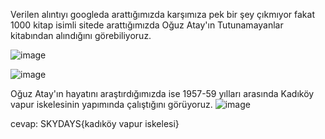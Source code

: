 Verilen alıntıyı googleda arattığımızda karşımıza pek bir şey çıkmıyor fakat 1000 kitap isimli sitede arattığımızda  Oğuz Atay'ın Tutunamayanlar kitabından alındığını görebiliyoruz.

![image](https://github.com/user-attachments/assets/741c9608-d768-4b6a-a120-b6cbb8107f62)


![image](https://github.com/user-attachments/assets/d744af80-6d97-49b0-8fc6-faeaf4d3c403)


Oğuz Atay'ın hayatını araştırdığımızda ise 1957-59 yılları arasında Kadıköy vapur iskelesinin yapımında çalıştığını görüyoruz.
![image](https://github.com/user-attachments/assets/485354f0-8b60-4b3d-84e9-8d7b3922c4b4)


cevap: SKYDAYS{kadıköy vapur iskelesi}
